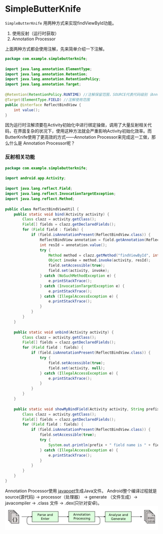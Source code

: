 SimpleButterKnife
========

`SimpleButterKnife` 用两种方式来实现findViewById功能。
1. 使用反射（运行时获取）
2. Annotation Processor

上面两种方式都会使用注解，先来简单介绍一下注解。
```java
package com.example.simplebutterknife;

import java.lang.annotation.ElementType;
import java.lang.annotation.Retention;
import java.lang.annotation.RetentionPolicy;
import java.lang.annotation.Target;

@Retention(RetentionPolicy.RUNTIME) //注解保留范围，SOURCE代表代码级别（Annotation Processor可以使用），CLASS代表编译器级别 ， RUNTIME代码VM级别（反射可以使用）
@Target(ElementType.FIELD) //注解使用范围
public @interface ReflectBindView {
    int value();
}
```
   
因为运行时注解须要在Activity初始化中进行绑定操做，调用了大量反射相关代码，在界面复杂的状况下，使用这种方法就会严重影响Activity初始化效率。而ButterKnife使用了更高效的方式——Annotation Processor来完成这一工做，那么什么是 Annotation Processor呢？
### 反射相关功能

```java
package com.example.simplebutterknife;

import android.app.Activity;

import java.lang.reflect.Field;
import java.lang.reflect.InvocationTargetException;
import java.lang.reflect.Method;

public class ReflectBindViewUtil {
    public static void bind(Activity activity) {
        Class clazz = activity.getClass();
        Field[] fields = clazz.getDeclaredFields();
        for (Field field : fields) {
            if (field.isAnnotationPresent(ReflectBindView.class)) {
                ReflectBindView annotation = field.getAnnotation(ReflectBindView.class);
                int resId = annotation.value();
                try {
                    Method method = clazz.getMethod("findViewById", int.class);
                    Object invoke = method.invoke(activity, resId);
                    field.setAccessible(true);
                    field.set(activity, invoke);
                } catch (NoSuchMethodException e) {
                    e.printStackTrace();
                } catch (InvocationTargetException e) {
                    e.printStackTrace();
                } catch (IllegalAccessException e) {
                    e.printStackTrace();
                }
            }
        }
    }

    public static void unbind(Activity activity) {
        Class clazz = activity.getClass();
        Field[] fields = clazz.getDeclaredFields();
        for (Field field : fields) {
            if (field.isAnnotationPresent(ReflectBindView.class)) {
                try {
                    field.setAccessible(true);
                    field.set(activity, null);
                } catch (IllegalAccessException e) {
                    e.printStackTrace();
                }
            }
        }
    }

    public static void showMyBindField(Activity activity, String prefix) {
        Class clazz = activity.getClass();
        Field[] fields = clazz.getDeclaredFields();
        for (Field field : fields) {
            if (field.isAnnotationPresent(ReflectBindView.class)) {
                field.setAccessible(true);
                try {
                    System.out.println(prefix + " field name is " + field.getName() + " value is " + field.get(activity));
                } catch (IllegalAccessException e) {
                    e.printStackTrace();
                }
            }
        }
    }
}

```
Annotation Processor使用 [javapoet](https://github.com/square/javapoet)生成Java文件。
Android整个编译过程就是 source(源代码) -> processor（处理器） -> generate （文件生成）-> javacompiler -> .class 文件 -> .dex(只针对安卓)。
![Annotation Processor processing过程](https://github.com/caiweihao/SimpleButterKnife/blob/master/icons/processing.png)
